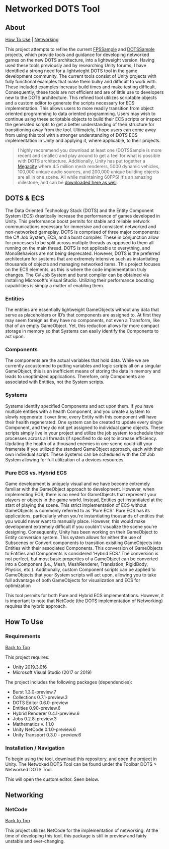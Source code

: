 # Networked DOTS Tool
## About
[How To Use](#how-to-use) | [Networking](#networking)

This project attempts to refine the current <a href="https://github.com/Unity-Technologies/FPSSample/">FPSSample</a> and <a href="https://github.com/Unity-Technologies/DOTSSample/">DOTSSample</a> projects, which provide tools and guidance for developing networked games on the new DOTS architecture, into a lightweight version. Having used these tools previously and by researching Unity forums, I have identified a strong need for a lightwieght DOTS tool in the game development community. The current tools consist of Unity projects with fully functional examples that make them bulky and difficult to work with. These included examples increase build times and make testing difficult. Consequently, these tools are not efficient and are of little use to developers new to the DOTS architecture. This refined tool utilizes scriptable objects and a custom editor to generate the scripts necessary for ECS implementation. This allows users to more readily transition from object oriented programming to data oriented programming. Users may wish to continue using these scriptable objects to build their ECS scripts or inspect the generated scripts to get a better understanding of their structure for transitioning away from the tool. Ultimately, I hope users can come away from using this tool with a stronger understanding of DOTS ECS implementation in Unity and applying it, where applicable, to their projects.

>I highly recommend you download at least one (DOTSSample is more recent and smaller) and play around to get a feel for what is possible with DOTS architecture. Additionally, Unity has put together a <a href="unity.com/megacity">Megacity</a> where 4.5 million mesh renderers, 5000 dynamic vehicles, 100,000 unique audio sources, and 200,000 unique building objects are all in one scene. All while maintaining 60FPS! It's an amazing milestone, and can be <a href="http://megacity.unity3d.com/MegaCity_GDC2019_Release_OC.zip">downloaded here as well</a>.

## DOTS & ECS
The Data Oriented Technology Stack (DOTS) and the Entity Component System (ECS) drastically increase the performance of games developed in Unity. This performance boost permits for stable and reliable network communications necessary for immersive and consistent networked and non-networked gameplay. DOTS is comprised of three major components: the C# Job System, ECS, and a burst compiler. These in conjunction allow for processes to be split across multiple threads as opposed to them all running on the main thread. DOTS is not applicable to everything, and MonoBehaviors are not being deprecated. However, DOTS is the preferred architecture for systems that are extremely intensive such as instantiating thousands of objects and managing networked items. This project focuses on the ECS elements, as this is where the code implementation truly changes. The C# Job System and burst compiler can be obtained via installing Microsoft's Visual Studio.  Utilizing their performance boosting capabilities is simply a matter of enabling them.
### Entities
The entities are essentially lightweight GameObjects without any data that serve as placeholders or ID’s that components are assigned to. At first they may seem foreign as they have no components, not even a Transform, like that of an empty GameObject. Yet, this reduction allows for more compact storage in memory so that Systems can easily identify the Components to act upon.
### Components
The components are the actual variables that hold data. While we are currently accustomed to putting variables and logic scripts all on a singular GameObject, this is an inefficient means of storing the data in memory and leads to unoptimized applications. Therefore, only Components are associated with Entities, not the System scripts.
### Systems
Systems identify specified Components and act upon them. If you have multiple entities with a health Component, and you create a system to slowly regenerate it over time, every Entity with this component will have their health regenerated. One system can be created to update every single Component, and they do not get assigned to individual game objects. These scripts simply live in your project and utilize the job system to schedule their processes across all threads (if specified to do so) to increase efficiency. Updating the health of a thousand enemies in one scene could kill your framerate if you utilized the standard GameObject approach, each with their own individual script. These Systems can be scheduled with the C# Job System allowing for full utilization of a devices resources.
### Pure ECS vs. Hybrid ECS
Game development is uniquely visual and we have become extremely familiar with the GameObject approach to development. However, when implementing ECS, there is no need for GameObjects that represent your players or objects in the game world. Instead, Entities get instantiated at the start of playing the scene. This strict implementation of ECS without GameObjects is commonly referred to as 'Pure ECS.' Pure ECS has its applications, particularly when you're instantiating thousands of entities that you would never want to manually place.  However, this would make development extremely difficult if you couldn't visualize the scene you're designing. Consequently, Unity has been working on their GameObject to Entity conversion system. This system allows for either the use of Subscenes or Convert components to transition exisiting GameObjects into Entities with their associated Components. This conversion of GameObjects to Entities and Components is considered 'Hybrid ECS.' The conversion is not perfect, but most basic properties of a GameObject can be converted into a Component (i.e., Mesh, MeshRenderer, Translation, RigidBody, Physics, etc.). Additionally, custom Component scripts can be applied to GameObjects that your System scripts will act upon, allowing you to take full advantage of both GameObjects for visualization and ECS for optimization

This tool permits for both Pure and Hybrid ECS implementations. However, it is important to note that NetCode (the DOTS implementation of Networking) requires the hybrid approach.
## How To Use
### Requirements
[Back to Top](#about)

This project requires:
- Unity 2019.3.0f6
- Microsoft Visual Studio (2017 or 2019)

The project includes the following packages (dependencies):
- Burst 1.3.0-preview.7
- Collections 0.7.1-preview.3
- DOTS Editor 0.6.0-preview
- Entities 0.90-preview.6
- Hybrid Renderer 0.4.1-preview.6
- Jobs 0.2.8-preview.3
- Mathematics v. 1.1.0
- Unity NetCode 0.1.0-preview.6
- Unity Transport 0.3.0 - preview.6

### Installation / Navigation
To begin using the tool, download this repository, and open the project in Unity.
The Netwoked DOTS Tool can be found under the Toolbar DOTS > Networked DOTS Tool.

This will open the custom editor. Seen below.
[](Images/NetworkedDOTSTool.png)

## Networking
### NetCode
[Back to Top](#about)

This project utilizes NetCode for the implementation of networking. At the time of developing this tool, this package is still in preview and fairly unstable and ever-changing.


